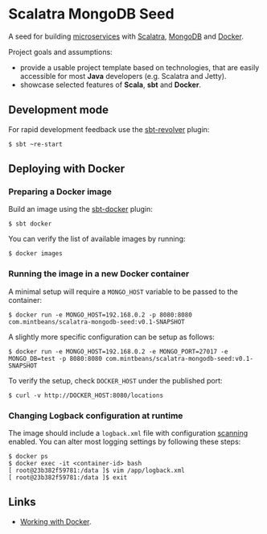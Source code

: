 # Scalatra MongoDB Seed

A seed for building [microservices](http://martinfowler.com/articles/microservices.html) with [Scalatra](http://www.scalatra.org/),
 [MongoDB](http://www.mongodb.org/) and [Docker](https://www.docker.com/).

Project goals and assumptions:

   * provide a usable project template based on technologies, that are easily accessible for most **Java** developers (e.g. Scalatra and Jetty).
   * showcase selected features of **Scala**, **sbt** and **Docker**.

## Development mode

For rapid development feedback use the [sbt-revolver](https://github.com/spray/sbt-revolver) plugin:

    $ sbt ~re-start

## Deploying with Docker

### Preparing a Docker image

Build an image using the [sbt-docker](https://github.com/marcuslonnberg/sbt-docker) plugin:

    $ sbt docker

You can verify the list of available images by running:

    $ docker images

### Running the image in a new Docker container

A minimal setup will require a `MONGO_HOST` variable to be passed to the container:

    $ docker run -e MONGO_HOST=192.168.0.2 -p 8080:8080 com.mintbeans/scalatra-mongodb-seed:v0.1-SNAPSHOT

A slightly more specific configuration can be setup as follows:

    $ docker run -e MONGO_HOST=192.168.0.2 -e MONGO_PORT=27017 -e MONGO_DB=test -p 8080:8080 com.mintbeans/scalatra-mongodb-seed:v0.1-SNAPSHOT

To verify the setup, check `DOCKER_HOST` under the published port:

    $ curl -v http://DOCKER_HOST:8080/locations

### Changing Logback configuration at runtime

The image should include a `logback.xml` file with configuration [scanning](http://logback.qos.ch/manual/configuration.html#autoScan) enabled. You can alter most logging settings by following these steps:

    $ docker ps
    $ docker exec -it <container-id> bash
    [ root@23b382f59781:/data ]$ vim /app/logback.xml
    [ root@23b382f59781:/data ]$ exit

## Links

* [Working with Docker](http://docs.docker.com/introduction/working-with-docker/).
